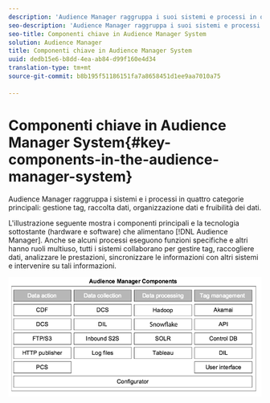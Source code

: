 ```yaml
---
description: 'Audience Manager raggruppa i suoi sistemi e processi in quattro categorie principali: gestione tag, raccolta dati, organizzazione dati e possibilità di utilizzo dei dati.'
seo-description: 'Audience Manager raggruppa i suoi sistemi e processi in quattro categorie principali: gestione tag, raccolta dati, organizzazione dati e possibilità di utilizzo dei dati.'
seo-title: Componenti chiave in Audience Manager System
solution: Audience Manager
title: Componenti chiave in Audience Manager System
uuid: dedb15e6-b8dd-4ea-ab84-d99f160e4d34
translation-type: tm+mt
source-git-commit: b8b195f51186151fa7a8658451d1ee9aa7010a75

---
```



# Componenti chiave in Audience Manager System{#key-components-in-the-audience-manager-system}

Audience Manager raggruppa i sistemi e i processi in quattro categorie principali: gestione tag, raccolta dati, organizzazione dati e fruibilità dei dati.

<!-- 

c_compstack.xml

 -->

L'illustrazione seguente mostra i componenti principali e la tecnologia sottostante (hardware e software) che alimentano [!DNL Audience Manager]. Anche se alcuni processi eseguono funzioni specifiche e altri hanno ruoli multiuso, tutti i sistemi collaborano per gestire tag, raccogliere dati, analizzare le prestazioni, sincronizzare le informazioni con altri sistemi e intervenire su tali informazioni.

![](assets/components.png)


